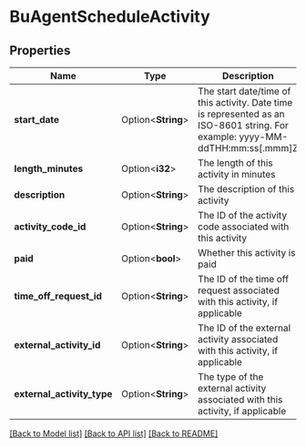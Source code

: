 # BuAgentScheduleActivity

## Properties

Name | Type | Description | Notes
------------ | ------------- | ------------- | -------------
**start_date** | Option<**String**> | The start date/time of this activity. Date time is represented as an ISO-8601 string. For example: yyyy-MM-ddTHH:mm:ss[.mmm]Z | [optional]
**length_minutes** | Option<**i32**> | The length of this activity in minutes | [optional]
**description** | Option<**String**> | The description of this activity | [optional]
**activity_code_id** | Option<**String**> | The ID of the activity code associated with this activity | [optional]
**paid** | Option<**bool**> | Whether this activity is paid | [optional]
**time_off_request_id** | Option<**String**> | The ID of the time off request associated with this activity, if applicable | [optional]
**external_activity_id** | Option<**String**> | The ID of the external activity associated with this activity, if applicable | [optional]
**external_activity_type** | Option<**String**> | The type of the external activity associated with this activity, if applicable | [optional]

[[Back to Model list]](../README.md#documentation-for-models) [[Back to API list]](../README.md#documentation-for-api-endpoints) [[Back to README]](../README.md)


